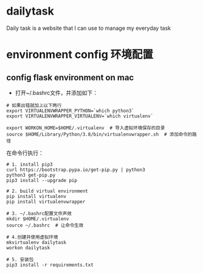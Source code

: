 # dailytask
Daily task is a website that I can use to manage my everyday task

# environment config 环境配置
## config flask environment on mac

* 打开~/.bashrc文件，并添加如下：
~~~shell script
# 如果出错就加上以下两行
export VIRTUALENVWRAPPER_PYTHON=`which python3` 
export VIRTUALENVWRAPPER_VIRTUALENV=`which virtualenv` 

export WORKON_HOME=$HOME/.virtualenv  # 导入虚拟环境保存的目录
source $HOME/Library/Python/3.8/bin/virtualenvwrapper.sh  # 添加命令的路径
~~~

在命令行执行：
~~~shell script
# 1. install pip3
curl https://bootstrap.pypa.io/get-pip.py | python3
python3 get-pip.py 
pip3 install --upgrade pip

# 2. build virtual environment
pip install virtualenv
pip install virtualenvwrapper

# 3. ~/.bashrc配置文件声效
mkdir $HOME/.virtualenv
source ~/.bashrc  # 让命令生效

# 4.创建并使用虚拟环境
mkvirtualenv dailytask
workon dailytask

# 5. 安装包
pip3 install -r requirements.txt 
~~~
